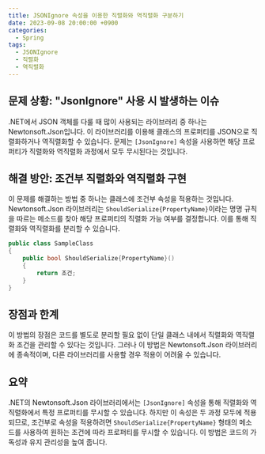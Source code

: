 ```yaml
---
title: JSONIgnore 속성을 이용한 직렬화와 역직렬화 구분하기
date: 2023-09-08 20:00:00 +0900
categories:
  - Spring
tags:
  - JSONIgnore
  - 직렬화
  - 역직렬화
---
```

## 문제 상황: "JsonIgnore" 사용 시 발생하는 이슈

.NET에서 JSON 객체를 다룰 때 많이 사용되는 라이브러리 중 하나는 Newtonsoft.Json입니다. 이 라이브러리를 이용해 클래스의 프로퍼티를 JSON으로 직렬화하거나 역직렬화할 수 있습니다. 문제는 `[JsonIgnore]` 속성을 사용하면 해당 프로퍼티가 직렬화와 역직렬화 과정에서 모두 무시된다는 것입니다.

## 해결 방안: 조건부 직렬화와 역직렬화 구현

이 문제를 해결하는 방법 중 하나는 클래스에 조건부 속성을 적용하는 것입니다. Newtonsoft.Json 라이브러리는 `ShouldSerialize{PropertyName}`이라는 명명 규칙을 따르는 메소드를 찾아 해당 프로퍼티의 직렬화 가능 여부를 결정합니다. 이를 통해 직렬화와 역직렬화를 분리할 수 있습니다.

```csharp
public class SampleClass
{
    public bool ShouldSerialize{PropertyName}()
    {
        return 조건;
    }
}
```

## 장점과 한계

이 방법의 장점은 코드를 별도로 분리할 필요 없이 단일 클래스 내에서 직렬화와 역직렬화 조건을 관리할 수 있다는 것입니다. 그러나 이 방법은 Newtonsoft.Json 라이브러리에 종속적이며, 다른 라이브러리를 사용할 경우 적용이 어려울 수 있습니다.

## 요약

.NET의 Newtonsoft.Json 라이브러리에서는 `[JsonIgnore]` 속성을 통해 직렬화와 역직렬화에서 특정 프로퍼티를 무시할 수 있습니다. 하지만 이 속성은 두 과정 모두에 적용되므로, 조건부로 속성을 적용하려면 `ShouldSerialize{PropertyName}` 형태의 메소드를 사용하여 원하는 조건에 따라 프로퍼티를 무시할 수 있습니다. 이 방법은 코드의 가독성과 유지 관리성을 높여 줍니다.